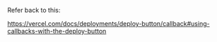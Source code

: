 Refer back to this:

https://vercel.com/docs/deployments/deploy-button/callback#using-callbacks-with-the-deploy-button